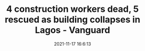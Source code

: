 ---
"title": "4 construction workers dead, 5 rescued as building collapses in Lagos - Vanguard"
"date": "2021-11-17 16:6:13"
"feed_name": "GOOGLENEWSCONSTRUCTION"
"feed_website": "https://news.google.com/search?q=construction%2Bincident&hl=en-US&gl=US&ceid=US:en"
"feed_rss": "https://news.google.com/rss/search?q=construction%2Bincident&hl=en-US&gl=US&ceid=US:en"
"link": "https://www.vanguardngr.com/2021/11/4-construction-workers-dead-5-rescued-as-building-collapses-in-lagos/"
"source": "{'href': 'https://www.vanguardngr.com', 'title': 'Vanguard'}"
"file": "_posts/2021-1-1-06d649591218bf7801f922fdc996ea99e0489f96.md"
"accident": "1"
"drilling": "0"
"dead": "4"
"injured": "5"
"arrested": "0"
"place": "lagos"
"where": "construction site"
"causes": "collapse"
"place_uri": "http://en.wikipedia.org/wiki/Lagos"
---